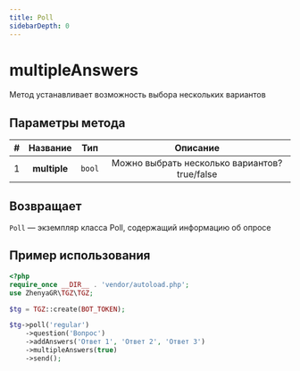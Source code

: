 ```yaml
---
title: Poll
sidebarDepth: 0
---
```


# multipleAnswers
Метод устанавливает возможность выбора нескольких вариантов

## Параметры метода
| # |   Название   |  Тип   |                   Описание                    |
|:-:|:------------:|:------:|:---------------------------------------------:|
| 1 | **multiple** | `bool` | Можно выбрать несколько вариантов? true/false |

## Возвращает
`Poll` — экземпляр класса Poll, содержащий информацию об опросе

## Пример использования
```php
<?php
require_once __DIR__ . 'vendor/autoload.php'; 
use ZhenyaGR\TGZ\TGZ;

$tg = TGZ::create(BOT_TOKEN);

$tg->poll('regular')
    ->question('Вопрос')
    ->addAnswers('Ответ 1', 'Ответ 2', 'Ответ 3')
    ->multipleAnswers(true)
    ->send();
```